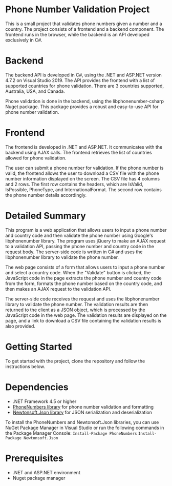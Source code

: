 # Phone Number Validation Project

This is a small project that validates phone numbers given a number and a country. The project consists of a frontend and a backend component. The frontend runs in the browser, while the backend is an API developed exclusively in C#.

# Backend
The backend API is developed in C#, using the .NET and ASP.NET version 4.7.2 on Visual Studio 2019. The API provides the frontend with a list of supported countries for phone validation. There are 3 countries supported, Australia, USA, and Canada.

Phone validation is done in the backend, using the libphonenumber-csharp Nuget package. This package provides a robust and easy-to-use API for phone number validation.

# Frontend
The frontend is developed in .NET and ASP.NET. It communicates with the backend using AJAX calls. The frontend retrieves the list of countries allowed for phone validation.

The user can submit a phone number for validation. If the phone number is valid, the frontend allows the user to download a CSV file with the phone number information displayed on the screen. The CSV file has 4 columns and 2 rows. The first row contains the headers, which are IsValid, IsPossible, PhoneType, and InternationalFormat. The second row contains the phone number details accordingly.

# Detailed Summary

This program is a web application that allows users to input a phone number and country code and then validate the phone number using Google's libphonenumber library. The program uses jQuery to make an AJAX request to a validation API, passing the phone number and country code in the request body. The server-side code is written in C# and uses the libphonenumber library to validate the phone number.

The web page consists of a form that allows users to input a phone number and select a country code. When the "Validate" button is clicked, the JavaScript code in the page extracts the phone number and country code from the form, formats the phone number based on the country code, and then makes an AJAX request to the validation API.

The server-side code receives the request and uses the libphonenumber library to validate the phone number. The validation results are then returned to the client as a JSON object, which is processed by the JavaScript code in the web page. The validation results are displayed on the page, and a link to download a CSV file containing the validation results is also provided.

# Getting Started
To get started with the project, clone the repository and follow the instructions below.

# Dependencies

* .NET Framework 4.5 or higher
* [PhoneNumbers library](https://github.com/google/libphonenumber) for phone number validation and formatting
* [Newtonsoft.Json library](https://www.newtonsoft.com/json) for JSON serialization and deserialization

To install the PhoneNumbers and Newtonsoft.Json libraries, you can use NuGet Package Manager in Visual Studio or run the following commands in the Package Manager Console:
`Install-Package PhoneNumbers`
`Install-Package Newtonsoft.Json`

# Prerequisites
* .NET and ASP.NET environment
* Nuget package manager
